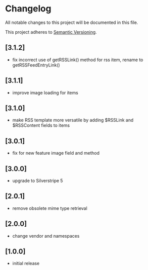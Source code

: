 # Changelog

All notable changes to this project will be documented in this file.

This project adheres to [Semantic Versioning](http://semver.org/).

## [3.1.2]

* fix incorrect use of getRSSLink() method for rss item, rename to getRSSFeedEntryLink()

## [3.1.1]

* improve image loading for items

## [3.1.0]

* make RSS template more versatile by adding $RSSLink and $RSSContent fields to items

## [3.0.1]

* fix for new feature image field and method

## [3.0.0]

* upgrade to Silverstripe 5

## [2.0.1]

* remove obsolete mime type retrieval

## [2.0.0]

* change vendor and namespaces

## [1.0.0]

* initial release
